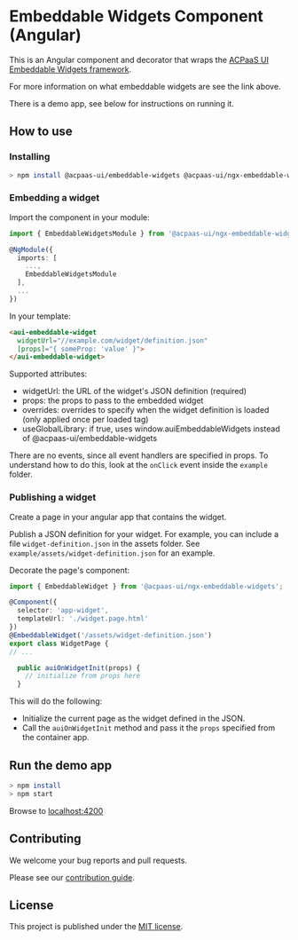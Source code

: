 # Embeddable Widgets Component (Angular)

This is an Angular component and decorator that wraps the [ACPaaS UI Embeddable Widgets framework](https://github.com/digipolisantwerp/embeddable-widgets_component_angular).

For more information on what embeddable widgets are see the link above.

There is a demo app, see below for instructions on running it.

## How to use

### Installing

```sh
> npm install @acpaas-ui/embeddable-widgets @acpaas-ui/ngx-embeddable-widgets
```

### Embedding a widget

Import the component in your module:

```ts
import { EmbeddableWidgetsModule } from '@acpaas-ui/ngx-embeddable-widgets';

@NgModule({
  imports: [
    ...,
    EmbeddableWidgetsModule
  ],
  ...
})
```

In your template:

```html
<aui-embeddable-widget 
  widgetUrl="//example.com/widget/definition.json"
  [props]="{ someProp: 'value' }">
</aui-embeddable-widget>
```

Supported attributes:

- widgetUrl: the URL of the widget's JSON definition (required)
- props: the props to pass to the embedded widget
- overrides: overrides to specify when the widget definition is loaded (only applied once per loaded tag)
- useGlobalLibrary: if true, uses window.auiEmbeddableWidgets instead of @acpaas-ui/embeddable-widgets

There are no events, since all event handlers are specified in props. To understand how to do this, look at the `onClick` event inside the `example` folder.

### Publishing a widget

Create a page in your angular app that contains the widget.

Publish a JSON definition for your widget. For example, you can include a file `widget-definition.json` in the assets folder. See `example/assets/widget-definition.json` for an example.

Decorate the page's component:

```ts
import { EmbeddableWidget } from '@acpaas-ui/ngx-embeddable-widgets';

@Component({
  selector: 'app-widget',
  templateUrl: './widget.page.html'
})
@EmbeddableWidget('/assets/widget-definition.json')
export class WidgetPage {
// ...

  public auiOnWidgetInit(props) {
    // initialize from props here
  }
```

This will do the following:

- Initialize the current page as the widget defined in the JSON.
- Call the `auiOnWidgetInit` method and pass it the `props` specified from the container app.

## Run the demo app

```sh
> npm install
> npm start
```

Browse to [localhost:4200](http://localhost:4200)

## Contributing

We welcome your bug reports and pull requests.

Please see our [contribution guide](CONTRIBUTING.md).

## License

This project is published under the [MIT license](LICENSE.md).
